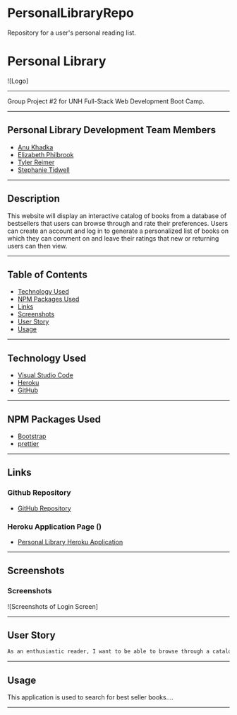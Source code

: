 # PersonalLibraryRepo
Repository for a user's personal reading list.


# Personal Library

![Logo]

***

Group Project #2 for UNH Full-Stack Web Development Boot Camp.

***


## Personal Library Development Team Members

- [Anu Khadka](https://github.com/anukhadka19)
- [Elizabeth Philbrook](https://github.com/Zeizil)
- [Tyler Reimer](https://github.com/tjr1387)
- [Stephanie Tidwell](https://github.com/stephtidwell)

***

## Description

This website will display an interactive catalog of books from a database of bestsellers that users can browse through and rate their preferences. Users can create an account and log in to generate a personalized list of books on which they can comment on and leave their ratings that new or returning users can then view.


***

## Table of Contents

- [Technology Used](#technology-used)
- [NPM Packages Used](#npm-packages-used)
- [Links](#links)
- [Screenshots](#screenshots)
- [User Story](#user-story)
- [Usage](#usage)


***

## Technology Used

- [Visual Studio Code](https://code.visualstudio.com/)
- [Heroku](https://www.heroku.com/)
- [GitHub](https://www.github.com)

***

## NPM Packages Used

- [Bootstrap](https://www.npmjs.com/package/bootstrap)
- [prettier](https://www.npmjs.com/package/prettier)


***

## Links

### Github Repository

- [GitHub Repository](https://github.com/Zeizil)

### Heroku Application Page ()


- [Personal Library Heroku Application](https://)

***

## Screenshots

### Screenshots

![Screenshots of Login Screen]

***

## User Story


```md
As an enthusiastic reader, I want to be able to browse through a catalog of bestsellers to view other users’ reviews and leave comments, so that I can make recommendations to others while also selecting my next read that caters to my preferences. 
```

***

## Usage

This application is used to search for best seller books....

***
